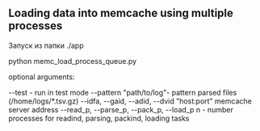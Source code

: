 ## Loading data into memcache using multiple processes
Запуск из папки ./app

python memc_load_process_queue.py


optional arguments:

--test - run in test mode
--pattern "path/to/log"- pattern parsed files (/home/logs/*.tsv.gz)
--idfa, --gaid, --adid, --dvid "host:port" memcache server address 
--read_p, --parse_p, --pack_p, --load_p n - number processes for readind, parsing, packind, loading tasks
